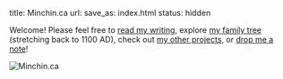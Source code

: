 title: Minchin.ca
url:
save_as: index.html
status: hidden

<!--
<p class="lead" markdown=1>
I aim to be both a **Gentleman** & a **Scholar**.
</p>
-->

Welcome! Please feel free to [read my writing](http://blog.minchin.ca/),
explore [my family tree]({filename}10genhome.md) (stretching back to 1100 AD),
check out [my other projects]({filename}20projects.md), or [drop me a
note]({filename}50contact.md)!

<img src="../images/MinchindotCA.png" alt="Minchin.ca" class="center-block img-responsive" />
